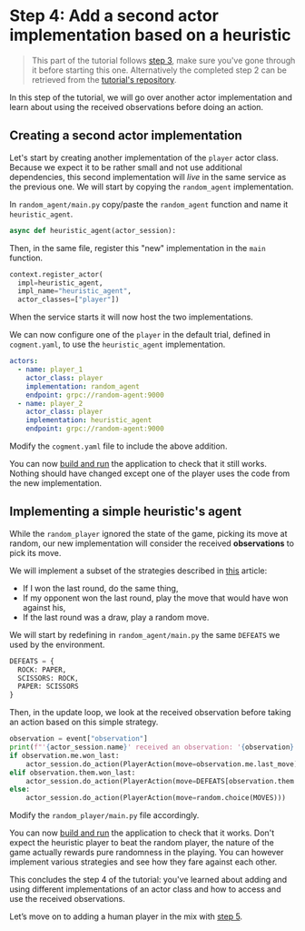 # Step 4: Add a second actor implementation based on a heuristic

> This part of the tutorial follows [step 3](./3-rewards.md), make sure you've gone through it before starting this one. Alternatively the completed step 2 can be retrieved from the [tutorial's repository](https://github.com/cogment/cogment-tutorial-rps).

In this step of the tutorial, we will go over another actor implementation and learn about using the received observations before doing an action.

## Creating a second actor implementation

Let's start by creating another implementation of the `player` actor class. Because we expect it to be rather small and not use additional dependencies, this second implementation will _live_ in the same service as the previous one. We will start by copying the `random_agent` implementation.

In `random_agent/main.py` copy/paste the `random_agent` function and name it `heuristic_agent`.

```python
async def heuristic_agent(actor_session):
```

Then, in the same file, register this "new" implementation in the `main` function.

```python
context.register_actor(
  impl=heuristic_agent,
  impl_name="heuristic_agent",
  actor_classes=["player"])
```

When the service starts it will now host the two implementations.

We can now configure one of the `player` in the default trial, defined in `cogment.yaml`, to use the `heuristic_agent` implementation.

```yaml
actors:
  - name: player_1
    actor_class: player
    implementation: random_agent
    endpoint: grpc://random-agent:9000
  - name: player_2
    actor_class: player
    implementation: heuristic_agent
    endpoint: grpc://random-agent:9000
```

Modify the `cogment.yaml` file to include the above addition.

You can now [build and run](./1-bootstrap-and-data-structures.md#building-and-running-the-app) the application to check that it still works. Nothing should have changed except one of the player uses the code from the new implementation.

## Implementing a simple heuristic's agent

While the `random_player` ignored the state of the game, picking its move at random, our new implementation will consider the received **observations** to pick its move.

We will implement a subset of the strategies described in [this](https://towardsai.net/p/artificial-intelligence/towards-an-ai-for-rock-paper-scissors-3fb05780271f) article:

- If I won the last round, do the same thing,
- If my opponent won the last round, play the move that would have won against his,
- If the last round was a draw, play a random move.

We will start by redefining in `random_agent/main.py` the same `DEFEATS` we used by the environment.

```python
DEFEATS = {
  ROCK: PAPER,
  SCISSORS: ROCK,
  PAPER: SCISSORS
}
```

Then, in the update loop, we look at the received observation before taking an action based on this simple strategy.

```python
observation = event["observation"]
print(f"'{actor_session.name}' received an observation: '{observation}'")
if observation.me.won_last:
    actor_session.do_action(PlayerAction(move=observation.me.last_move))
elif observation.them.won_last:
    actor_session.do_action(PlayerAction(move=DEFEATS[observation.them.last_move]))
else:
    actor_session.do_action(PlayerAction(move=random.choice(MOVES)))
```

Modify the `random_player/main.py` file accordingly.

You can now [build and run](./1-bootstrap-and-data-structures.md#building-and-running-the-app) the application to check that it works. Don't expect the heuristic player to beat the random player, the nature of the game actually rewards pure randomness in the playing. You can however implement various strategies and see how they fare against each other.

This concludes the step 4 of the tutorial: you've learned about adding and using different implementations of an actor class and how to access and use the received observations.

Let’s move on to adding a human player in the mix with [step 5](./5-human-player.md).
